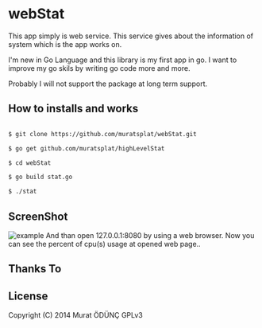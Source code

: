 webStat
=============

This app simply is web service. This service gives about the information of system which is the app works on.


I'm new in Go Language and this library is my first app in go. I want to improve my go skils by writing go code more and more.


Probably I will not support the package at long term support.

How to installs and works
------------

```sh

$ git clone https://github.com/muratsplat/webStat.git

$ go get github.com/muratsplat/highLevelStat

$ cd webStat

$ go build stat.go

$ ./stat

```
ScreenShot
----------
![example](https://github.com/MURATSPLAT/StatOnWeb/blob/master/screenshots/example.png)
And than open 127.0.0.1:8080 by using a web browser. Now you can see the percent of cpu(s) usage at opened web page..

Thanks To
---------



License
--------
Copyright (C) 2014 Murat ÖDÜNÇ  GPLv3

